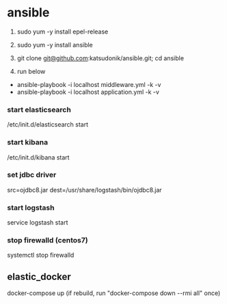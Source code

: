 # ansible

1. sudo yum -y install epel-release
2. sudo yum -y install ansible
3. git clone git@github.com:katsudonik/ansible.git; cd ansible

3. run below
* ansible-playbook -i localhost middleware.yml -k -v
* ansible-playbook -i localhost application.yml -k -v

### start elasticsearch
/etc/init.d/elasticsearch start

### start kibana
/etc/init.d/kibana start

### set jdbc driver
src=ojdbc8.jar dest=/usr/share/logstash/bin/ojdbc8.jar

### start logstash
service logstash start

### stop firewalld (centos7)
systemctl stop firewalld

## elastic_docker
docker-compose up (if rebuild, run "docker-compose down --rmi all" once)
